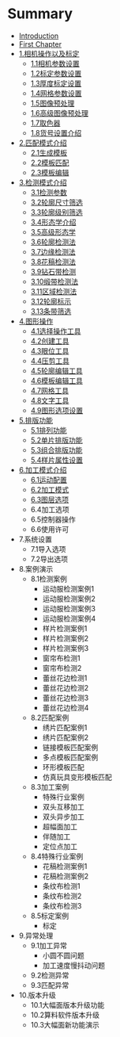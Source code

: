 # Summary

* [Introduction](README.md)
* [First Chapter](chapter1.md)
* [1.相机操作以及标定](1xiang-ji-cao-zuo-yi-ji-biao-ding.md)
  * [1.1相机参数设置](1xiang-ji-cao-zuo-yi-ji-biao-ding/11xiang-ji-can-shu-she-zhi.md)
  * [1.2标定参数设置](1xiang-ji-cao-zuo-yi-ji-biao-ding/12biao-ding-can-shu-she-zhi.md)
  * [1.3厚度标定设置](1xiang-ji-cao-zuo-yi-ji-biao-ding/13hou-du-biao-ding-she-zhi.md)
  * [1.4网格参数设置](1xiang-ji-cao-zuo-yi-ji-biao-ding/14wang-ge-can-shu-she-zhi.md)
  * [1.5图像预处理](1xiang-ji-cao-zuo-yi-ji-biao-ding/15tu-xiang-yu-chu-li.md)
  * [1.6高级图像预处理](1xiang-ji-cao-zuo-yi-ji-biao-ding/16gao-ji-tu-xiang-yu-chu-li.md)
  * [1.7取色器](1xiang-ji-cao-zuo-yi-ji-biao-ding/17qu-se-qi.md)
  * [1.8货号设置介绍](1xiang-ji-cao-zuo-yi-ji-biao-ding/18huo-hao-she-zhi-jie-shao.md)
* [2.匹配模式介绍](2huo-hao-she-zhi-jie-shao.md)
  * [2.1生成模板](2huo-hao-she-zhi-jie-shao/21sheng-cheng-mo-ban.md)
  * [2.2模板匹配](2huo-hao-she-zhi-jie-shao/22mo-ban-pi-pei.md)
  * [2.3模板编辑](2huo-hao-she-zhi-jie-shao/23mo-ban-bian-ji.md)
* [3.检测模式介绍](4jian-ce-mo-shi-jie-shao.md)
  * [3.1检测参数](4jian-ce-mo-shi-jie-shao/31jian-ce-can-shu.md)
  * [3.2轮廓尺寸筛选](4jian-ce-mo-shi-jie-shao/32lun-kuo-chi-cun-shai-xuan.md)
  * [3.3轮廓级别筛选](4jian-ce-mo-shi-jie-shao/33lun-kuo-ji-bie-shai-xuan.md)
  * [3.4形态学介绍](4jian-ce-mo-shi-jie-shao/34xing-tai-xue-jie-shao.md)
  * [3.5高级形态学](4jian-ce-mo-shi-jie-shao/35gao-ji-xing-tai-xue.md)
  * [3.6轮廓检测法](4jian-ce-mo-shi-jie-shao/36lun-kuo-jian-ce-fa.md)
  * [3.7边缘检测法](4jian-ce-mo-shi-jie-shao/37bian-yuan-jian-ce-fa.md)
  * [3.8花稿检测法](4jian-ce-mo-shi-jie-shao/38hua-gao-jian-ce-fa.md)
  * [3.9钻石带检测](4jian-ce-mo-shi-jie-shao/39zuan-shi-dai-jian-ce.md)
  * [3.10缎带检测法](4jian-ce-mo-shi-jie-shao/310duan-dai-jian-ce-fa.md)
  * [3.11区域检测法](4jian-ce-mo-shi-jie-shao/311qu-yu-jian-ce-fa.md)
  * [3.12轮廓标示](4jian-ce-mo-shi-jie-shao/312lun-kuo-biao-shi.md)
  * [3.13条带筛选](4jian-ce-mo-shi-jie-shao/313tiao-dai-shai-xuan.md)
* [4.图形操作](5tu-xing-cao-zuo.md)
  * [4.1选择操作工具](5tu-xing-cao-zuo/41xuan-ze-cao-zuo-gong-ju.md)
  * [4.2创建工具](5tu-xing-cao-zuo/42chuang-jian-gong-ju.md)
  * [4.3眼位工具](5tu-xing-cao-zuo/43yan-wei-gong-ju.md)
  * [4.4压剪工具](5tu-xing-cao-zuo/44ya-jian-gong-ju.md)
  * [4.5轮廓编辑工具](5tu-xing-cao-zuo/45lun-kuo-bian-ji-gong-ju.md)
  * [4.6模板编辑工具](5tu-xing-cao-zuo/46mo-ban-bian-ji-gong-ju.md)
  * [4.7网格工具](5tu-xing-cao-zuo/47wang-ge-gong-ju.md)
  * [4.8文字工具](5tu-xing-cao-zuo/48wen-zi-gong-ju.md)
  * [4.9图形选项设置](5tu-xing-cao-zuo/49tu-xing-xuan-xiang-she-zhi.md)
* [5.排版功能](6pai-ban-gong-neng.md)
  * [5.1排列功能](6pai-ban-gong-neng/51pai-lie-gong-neng.md)
  * [5.2单片排版功能](6pai-ban-gong-neng/52dan-pian-pai-lie-gong-neng.md)
  * [5.3组合排版功能](6pai-ban-gong-neng/53zu-he-pai-ban-gong-neng.md)
  * [5.4样片属性设置](6pai-ban-gong-neng/54yang-pian-shu-xing-she-zhi.md)
* [6.加工模式介绍](7jia-gong-mo-shi-jie-shao.md)
  * [6.1运动配置](7jia-gong-mo-shi-jie-shao/61yun-dong-pei-zhi.md)
  * [6.2加工模式](7jia-gong-mo-shi-jie-shao/62jia-gong-mo-shi.md)
  * [6.3图层选项](7jia-gong-mo-shi-jie-shao/63tu-ceng-xuan-xiang.md)
  * 6.4加工选项
  * 6.5控制器操作
  * 6.6使用许可
* 7.系统设置
  * 7.1导入选项
  * 7.2导出选项
* 8.案例演示
  * 8.1检测案例
    * 运动服检测案例1
    * 运动服检测案例2
    * 运动服检测案例3
    * 运动服检测案例4
    * 样片检测案例1
    * 样片检测案例2
    * 样片检测案例3
    * 窗帘布检测1
    * 窗帘布检测2
    * 蕾丝花边检测1
    * 蕾丝花边检测2
    * 蕾丝花边检测3
    * 蕾丝花边检测4
  * 8.2匹配案例
    * 绣片匹配案例1
    * 绣片匹配案例2
    * 链接模板匹配案例
    * 多点模板匹配案例
    * 环形模板匹配
    * 仿真玩具变形模板匹配
  * 8.3加工案例
    * 特殊行业案例
    * 双头互移加工
    * 双头异步加工
    * 超幅面加工
    * 伴随加工
    * 定位点加工
  * 8.4特殊行业案例
    * 花稿检测案例1
    * 花稿检测案例2
    * 条纹布检测1
    * 条纹布检测2
    * 条纹布检测3
  * 8.5标定案例
    * 标定
* 9.异常处理
  * 9.1加工异常
    * 小圆不圆问题
    * 加工速度慢抖动问题
  * 9.2检测异常
  * 9.3匹配异常
* 10.版本升级
  * 10.1大幅面版本升级功能
  * 10.2算料软件版本升级
  * 10.3大幅面新功能演示

